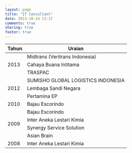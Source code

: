 ```yaml
---
layout: page
title: "IT Consultant"
date: 2013-10-24 13:17
comments: true
sharing: true
footer: true
---
```


<table class="layanan-table">
	<thead>
		<tr>
			<th class="th-tahun">Tahun</th>
			<th class="th-uraian">Uraian</th>
		</tr>
	</thead>
	<tbody>
	<!-- -- 2013 -- -->
		<tr>
			<td rowspan=3 class="td-tahun">2013</td>
			<td>Midtrans (Veritrans Indonesia)</td>
		</tr>
		<tr>
			<td>Cahaya Buana Intitama</td>
		</tr>
		<tr>
			<td> TRASPAC</td>
		</tr>
	<!-- -- 2012 -- -->
		<tr>
			<td rowspan=3 class="td-tahun">2012</td>
			<td>SUMISHO GLOBAL LOGISTICS INDONESIA</td>
		</tr>
		<tr>
			<td>Lembaga Sandi Negara</td>
		</tr>
		<tr>
			<td>Pertamina EP</td>
		</tr>
	<!-- -- 2010 -- -->
		<tr>
			<td class="td-tahun">2010</td>
			<td>Bajau Escorindo</td>
		</tr>
	<!-- -- 2009 -- -->
		<tr>
			<td rowspan=4 class="td-tahun">2009</td>
			<td>Bajau Escorindo</td>
		</tr>
		<tr>
			<td>Inter Aneka Lestari Kimia</td>
		</tr>
		<tr>
			<td>Synergy Service Solution</td>
		</tr>
		<tr>
			<td>Asian Brain</td>
		</tr>
	<!-- -- 2008 -- -->
		<tr>
			<td class="td-tahun">2008</td>
			<td>Inter Aneka Lestari Kimia</td>
		</tr>
	</tbody>
</table>
